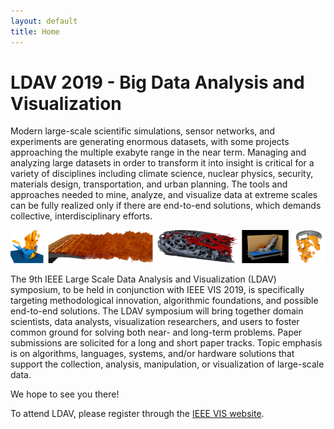 ```yaml
---
layout: default
title: Home
---
```


# LDAV 2019 - Big Data Analysis and Visualization

Modern large-scale scientific simulations, sensor networks, and experiments are
generating enormous datasets, with some projects approaching the multiple
exabyte range in the near term. Managing and analyzing large datasets in order
to transform it into insight is critical for a variety of disciplines including
climate science, nuclear physics, security, materials design, transportation,
and urban planning. The tools and approaches needed to mine, analyze, and
visualize data at extreme scales can be fully realized only if there are
end-to-end solutions, which demands collective, interdisciplinary efforts.

<img id="teasers" src="assets/teasers.png" />

The 9th IEEE Large Scale Data Analysis and Visualization (LDAV) symposium, to be
held in conjunction with IEEE VIS 2019, is specifically targeting methodological
innovation, algorithmic foundations, and possible end-to-end solutions. The LDAV
symposium will bring together domain scientists, data analysts, visualization
researchers, and users to foster common ground for solving both near- and
long-term problems. Paper submissions are solicited for a long and short paper
tracks. Topic emphasis is on algorithms, languages, systems, and/or hardware
solutions that support the collection, analysis, manipulation, or visualization
of large-scale data.

<!--
There are a variety of ways to participate in LDAV 2019:

- **[full papers and short papers](call-for-papers.html)**,
- **[posters](call-for-posters.html)**, 

and, of course, attending. 
-->

We hope to see you there! 

To attend LDAV, please register through the [IEEE VIS website](http://ieeevis.org).
